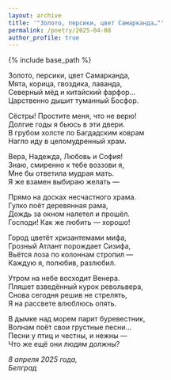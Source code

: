 ```yaml
---
layout: archive
title: '"Золото, персики, цвет Самарканда…"'
permalink: /poetry/2025-04-08
author_profile: true
---
```


{% include base_path %}

Золото, персики, цвет Самарканда, <br>
Мята, корица, гвоздика, лаванда, <br>
Северный мёд и китайский фарфор… <br>
Царственно дышит туманный Босфор. <br>

Сёстры! Простите меня, что не верю! <br>
Долгие годы я бьюсь в эти двери. <br>
В грубом холсте по Багдадским коврам <br>
Нагло иду в целомудренный храм. <br>

Вера, Надежда, Любовь и София! <br>
Знаю, смиренно к тебе воззови я, <br>
Мне бы ответила мудрая мать. <br>
Я же взамен выбираю желать — <br>

Прямо на досках несчастного храма. <br>
Гулко поёт деревянная рама, <br>
Дождь за окном налетел и прошёл. <br>
Господи! Как же любить — хорошо! <br>

Город цветёт хризантемами мифа, <br>
Грозный Атлант порождает Сизифа, <br>
Вьётся лоза по колоннам стропил — <br>
Каждую я, полюбив, разлюбил. <br>

Утром на небе восходит Венера. <br>
Пляшет взведённый курок револьвера, <br>
Снова сегодня решив не стрелять, <br>
Я на рассвете влюблюсь опять. <br>

В дымке над морем парит буревестник, <br>
Волнам поёт свои грустные песни… <br>
Песни у птиц и честны, и нежны — <br>
Что же ещё они людям должны? <br>

<i>8 апреля 2025 года,</i> <br>
<i>Белград</i>
